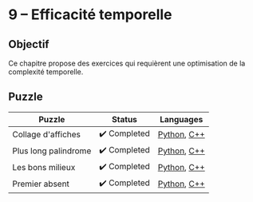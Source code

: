 # 9 – Efficacité temporelle

## Objectif

Ce chapitre propose des exercices qui requièrent une optimisation de la complexité temporelle.

## Puzzle

| Puzzle               | Status                       | Languages                                                                                      |
| -------------------- | ---------------------------- | ---------------------------------------------------------------------------------------------- |
| Collage d'affiches   | :heavy_check_mark: Completed | [Python](./1%20-%20Collage%20d'affiches.py), [C++](./1%20-%20Collage%20d'affiches.cpp)         |
| Plus long palindrome | :heavy_check_mark: Completed | [Python](./2%20-%20Plus%20long%20palindrome.py), [C++](./2%20-%20Plus%20long%20palindrome.cpp) |
| Les bons milieux     | :heavy_check_mark: Completed | [Python](./3%20-%20Les%20bons%20milieux.py), [C++](./3%20-%20Les%20bons%20milieux.cpp)         |
| Premier absent       | :heavy_check_mark: Completed | [Python](./4%20-%20Premier%20absent.py), [C++](./4%20-%20Premier%20absent.cpp)                 |
